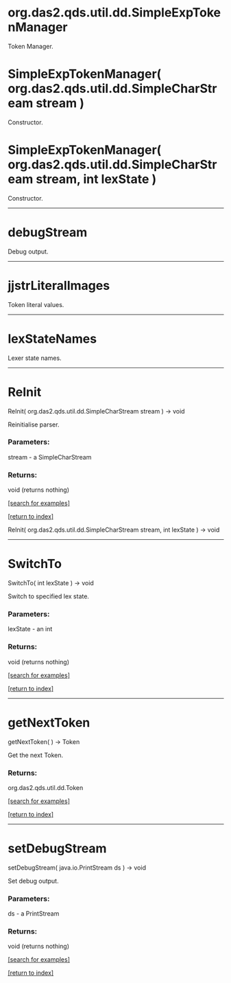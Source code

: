 # org.das2.qds.util.dd.SimpleExpTokenManager

Token Manager.

# SimpleExpTokenManager( org.das2.qds.util.dd.SimpleCharStream stream )
Constructor.

# SimpleExpTokenManager( org.das2.qds.util.dd.SimpleCharStream stream, int lexState )
Constructor.

***
<a name="debugStream"></a>
# debugStream

Debug output.

***
<a name="jjstrLiteralImages"></a>
# jjstrLiteralImages

Token literal values.

***
<a name="lexStateNames"></a>
# lexStateNames

Lexer state names.

***
<a name="ReInit"></a>
# ReInit
ReInit( org.das2.qds.util.dd.SimpleCharStream stream ) &rarr; void

Reinitialise parser.

### Parameters:
stream - a SimpleCharStream

### Returns:
void (returns nothing)


<a href="https://github.com/autoplot/dev/search?q=ReInit&unscoped_q=ReInit">[search for examples]</a>

<a href="https://github.com/autoplot/documentation/blob/master/javadoc/index-all.md">[return to index]</a>

ReInit( org.das2.qds.util.dd.SimpleCharStream stream, int lexState ) &rarr; void<br>
***
<a name="SwitchTo"></a>
# SwitchTo
SwitchTo( int lexState ) &rarr; void

Switch to specified lex state.

### Parameters:
lexState - an int

### Returns:
void (returns nothing)


<a href="https://github.com/autoplot/dev/search?q=SwitchTo&unscoped_q=SwitchTo">[search for examples]</a>

<a href="https://github.com/autoplot/documentation/blob/master/javadoc/index-all.md">[return to index]</a>

***
<a name="getNextToken"></a>
# getNextToken
getNextToken(  ) &rarr; Token

Get the next Token.

### Returns:
org.das2.qds.util.dd.Token


<a href="https://github.com/autoplot/dev/search?q=getNextToken&unscoped_q=getNextToken">[search for examples]</a>

<a href="https://github.com/autoplot/documentation/blob/master/javadoc/index-all.md">[return to index]</a>

***
<a name="setDebugStream"></a>
# setDebugStream
setDebugStream( java.io.PrintStream ds ) &rarr; void

Set debug output.

### Parameters:
ds - a PrintStream

### Returns:
void (returns nothing)


<a href="https://github.com/autoplot/dev/search?q=setDebugStream&unscoped_q=setDebugStream">[search for examples]</a>

<a href="https://github.com/autoplot/documentation/blob/master/javadoc/index-all.md">[return to index]</a>

